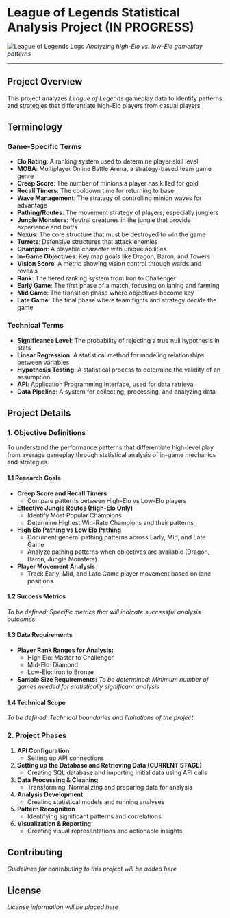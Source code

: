 # League of Legends Statistical Analysis Project (IN PROGRESS)

![League of Legends Logo](https://via.placeholder.com/150x50?text=LoL+Logo) *Analyzing high-Elo vs. low-Elo gameplay patterns*

---

## Project Overview
This project analyzes *League of Legends* gameplay data to identify patterns and strategies that differentiate high-Elo players from casual players

## Terminology

### Game-Specific Terms
- **Elo Rating**: A ranking system used to determine player skill level
- **MOBA**: Multiplayer Online Battle Arena, a strategy-based team game genre
- **Creep Score**: The number of minions a player has killed for gold
- **Recall Timers**: The cooldown time for returning to base
- **Wave Management**: The strategy of controlling minion waves for advantage
- **Pathing/Routes**: The movement strategy of players, especially junglers
- **Jungle Monsters**: Neutral creatures in the jungle that provide experience and buffs
- **Nexus**: The core structure that must be destroyed to win the game
- **Turrets**: Defensive structures that attack enemies
- **Champion**: A playable character with unique abilities
- **In-Game Objectives**: Key map goals like Dragon, Baron, and Towers
- **Vision Score**: A metric showing vision control through wards and reveals
- **Rank**: The tiered ranking system from Iron to Challenger
- **Early Game**: The first phase of a match, focusing on laning and farming
- **Mid Game**: The transition phase where objectives become key
- **Late Game**: The final phase where team fights and strategy decide the game

### Technical Terms
- **Significance Level**: The probability of rejecting a true null hypothesis in stats
- **Linear Regression**: A statistical method for modeling relationships between variables
- **Hypothesis Testing**: A statistical process to determine the validity of an assumption
- **API**: Application Programming Interface, used for data retrieval
- **Data Pipeline**: A system for collecting, processing, and analyzing data

## Project Details

### 1. Objective Definitions
To understand the performance patterns that differentiate high-level play from average gameplay through statistical analysis of in-game mechanics and strategies.

#### 1.1 Research Goals
- **Creep Score and Recall Timers**
  - Compare patterns between High-Elo vs Low-Elo players
- **Effective Jungle Routes (High-Elo Only)**
  - Identify Most Popular Champions
  - Determine Highest Win-Rate Champions and their patterns
- **High Elo Pathing vs Low Elo Pathing**
  - Document general pathing patterns across Early, Mid, and Late Game
  - Analyze pathing patterns when objectives are available (Dragon, Baron, Jungle Monsters)
- **Player Movement Analysis**
  - Track Early, Mid, and Late Game player movement based on lane positions

#### 1.2 Success Metrics
*To be defined: Specific metrics that will indicate successful analysis outcomes*

#### 1.3 Data Requirements
- **Player Rank Ranges for Analysis:**
  - High Elo: Master to Challenger
  - Mid-Elo: Diamond
  - Low-Elo: Iron to Bronze
- **Sample Size Requirements:**
  *To be determined: Minimum number of games needed for statistically significant analysis*

#### 1.4 Technical Scope
*To be defined: Technical boundaries and limitations of the project*

### 2. Project Phases
1. **API Configuration**
   - Setting up API connections
2. **Setting up the Database and Retrieving Data (CURRENT STAGE)**
   - Creating SQL database and importing initial data using API calls
3. **Data Processing & Cleaning**
   - Transforming, Normalizing and preparing data for analysis
4. **Analysis Development**
   - Creating statistical models and running analyses
5. **Pattern Recognition**
   - Identifying significant patterns and correlations
6. **Visualization & Reporting**
   - Creating visual representations and actionable insights

## Contributing
*Guidelines for contributing to this project will be added here*

## License
*License information will be placed here*

